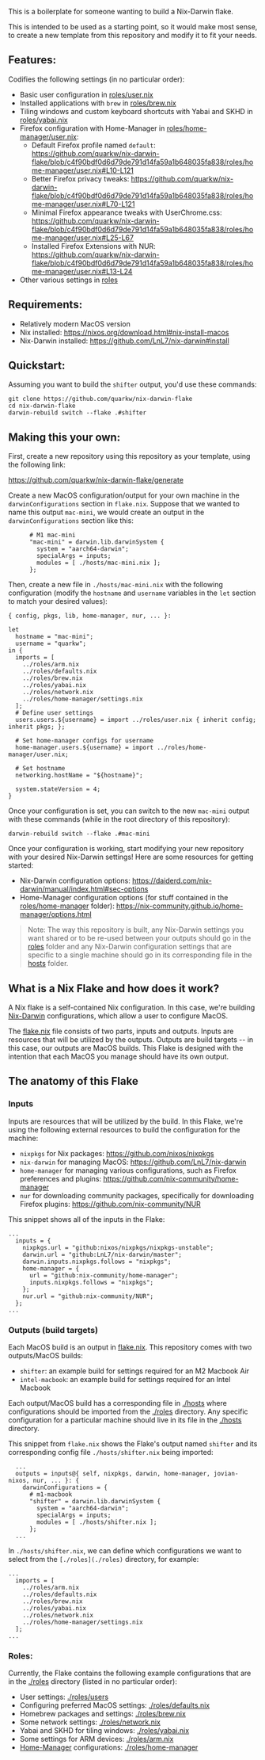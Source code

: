This is a boilerplate for someone wanting to build a Nix-Darwin flake.

This is intended to be used as a starting point, so it would make most sense, to create a new template from this repository and modify it to fit your needs.

## Features:

Codifies the following settings (in no particular order):
- Basic user configuration in [roles/user.nix](./roles/user.nix)
- Installed applications with `brew` in [roles/brew.nix](./roles/brew.nix)
- Tiling windows and custom keyboard shortcuts with Yabai and SKHD in [roles/yabai.nix](./roles/yabai.nix)
- Firefox configuration with Home-Manager in [roles/home-manager/user.nix](./roles/home-manager/user.nix):
  - Default Firefox profile named `default`: https://github.com/quarkw/nix-darwin-flake/blob/c4f90bdf0d6d79de791d14fa59a1b648035fa838/roles/home-manager/user.nix#L10-L121
  - Better Firefox privacy tweaks: https://github.com/quarkw/nix-darwin-flake/blob/c4f90bdf0d6d79de791d14fa59a1b648035fa838/roles/home-manager/user.nix#L70-L121
  - Minimal Firefox appearance tweaks with UserChrome.css: https://github.com/quarkw/nix-darwin-flake/blob/c4f90bdf0d6d79de791d14fa59a1b648035fa838/roles/home-manager/user.nix#L25-L67
  - Installed Firefox Extensions with NUR: https://github.com/quarkw/nix-darwin-flake/blob/c4f90bdf0d6d79de791d14fa59a1b648035fa838/roles/home-manager/user.nix#L13-L24
- Other various settings in [roles](./roles)

## Requirements:

- Relatively modern MacOS version
- Nix installed: https://nixos.org/download.html#nix-install-macos
- Nix-Darwin installed: https://github.com/LnL7/nix-darwin#install

## Quickstart:

Assuming you want to build the `shifter` output, you'd use these commands:

```
git clone https://github.com/quarkw/nix-darwin-flake
cd nix-darwin-flake
darwin-rebuild switch --flake .#shifter
``` 

## Making this your own:

First, create a new repository using this repository as your template, using the following link: 

https://github.com/quarkw/nix-darwin-flake/generate

Create a new MacOS configuration/output for your own machine in the `darwinConfigurations` section in `flake.nix`. Suppose that we wanted to name this output `mac-mini`, we would create an output in the `darwinConfigurations` section like this:

```
      # M1 mac-mini
      "mac-mini" = darwin.lib.darwinSystem {
        system = "aarch64-darwin";
        specialArgs = inputs;
        modules = [ ./hosts/mac-mini.nix ];
      };
```

Then, create a new file in `./hosts/mac-mini.nix` with the following configuration (modify the `hostname` and `username` variables in the `let` section to match your desired values):

```
{ config, pkgs, lib, home-manager, nur, ... }:

let
  hostname = "mac-mini";
  username = "quarkw";
in {
  imports = [
    ../roles/arm.nix
    ../roles/defaults.nix
    ../roles/brew.nix
    ../roles/yabai.nix
    ../roles/network.nix
    ../roles/home-manager/settings.nix
  ];
  # Define user settings
  users.users.${username} = import ../roles/user.nix { inherit config; inherit pkgs; };

  # Set home-manager configs for username
  home-manager.users.${username} = import ../roles/home-manager/user.nix;

  # Set hostname
  networking.hostName = "${hostname}";

  system.stateVersion = 4;
}

```

Once your configuration is set, you can switch to the new `mac-mini` output with these commands (while in the root directory of this repository):

```
darwin-rebuild switch --flake .#mac-mini
```

Once your configuration is working, start modifying your new repository with your desired Nix-Darwin settings! Here are some resources for getting started:
- Nix-Darwin configuration options: https://daiderd.com/nix-darwin/manual/index.html#sec-options
- Home-Manager configuration options (for stuff contained in the [roles/home-manager](./roles/home-manager) folder): https://nix-community.github.io/home-manager/options.html

> Note: The way this repository is built, any Nix-Darwin settings you want shared or to be re-used between your outputs should go in the [roles](./roles) folder and any Nix-Darwin configuration settings that are specific to a single machine should go in its corresponding file in the [hosts](./hosts) folder.

## What is a Nix Flake and how does it work?

A Nix flake is a self-contained Nix configuration. In this case, we're building [Nix-Darwin](http://daiderd.com/nix-darwin/) configurations, which allow a user to configure MacOS.

The [flake.nix](./flake.nix) file consists of two parts, inputs and outputs. Inputs are resources that will be utilized by the outputs. Outputs are build targets -- in this case, our outputs are MacOS builds. This Flake is designed with the intention that each MacOS you manage should have its own output.

## The anatomy of this Flake

### Inputs

Inputs are resources that will be utilized by the build. In this Flake, we're using the following external resources to build the configuration for the machine:

- `nixpkgs` for Nix packages: https://github.com/nixos/nixpkgs
- `nix-darwin` for managing MacOS: https://github.com/LnL7/nix-darwin
- `home-manager` for managing various configurations, such as Firefox preferences and plugins: https://github.com/nix-community/home-manager
- `nur` for downloading community packages, specifically for downloading Firefox plugins: https://github.com/nix-community/NUR

This snippet shows all of the inputs in the Flake:

```
...
  inputs = {
    nixpkgs.url = "github:nixos/nixpkgs/nixpkgs-unstable";
    darwin.url = "github:LnL7/nix-darwin/master";
    darwin.inputs.nixpkgs.follows = "nixpkgs";
    home-manager = {
      url = "github:nix-community/home-manager";
      inputs.nixpkgs.follows = "nixpkgs";
    };
    nur.url = "github:nix-community/NUR";
  };
...
```

### Outputs (build targets)

Each MacOS build is an output in [flake.nix](./flake.nix). This repository comes with two outputs/MacOS builds:

- `shifter`: an example build for settings required for an M2 Macbook Air
- `intel-macbook`: an example build for settings required for an Intel Macbook

Each output/MacOS build has a corresponding file in [./hosts](./hosts) where configurations should be imported from the [./roles](./roles) directory. Any specific configuration for a particular machine should live in its file in the [./hosts](./hosts) directory.

This snippet from `flake.nix` shows the Flake's output named `shifter` and its corresponding config file `./hosts/shifter.nix` being imported:

```
  ...
  outputs = inputs@{ self, nixpkgs, darwin, home-manager, jovian-nixos, nur, ... }: {
    darwinConfigurations = {
      # m1-macbook 
      "shifter" = darwin.lib.darwinSystem {
        system = "aarch64-darwin";
        specialArgs = inputs;
        modules = [ ./hosts/shifter.nix ];
      };
  ...
```

In `./hosts/shifter.nix`, we can define which configurations we want to select from the `[./roles](./roles)` directory, for example:

```
...
  imports = [
    ../roles/arm.nix
    ../roles/defaults.nix
    ../roles/brew.nix
    ../roles/yabai.nix
    ../roles/network.nix
    ../roles/home-manager/settings.nix
  ];
...
```

### Roles:

Currently, the Flake contains the following example configurations that are in the [./roles](./roles) directory (listed in no particular order):

- User settings: [./roles/users](./roles/users)
- Configuring preferred MacOS settings: [./roles/defaults.nix](./roles/defaults.nix)
- Homebrew packages and settings:  [./roles/brew.nix](./roles/brew.nix)
- Some network settings:  [./roles/network.nix](./roles/network.nix)
- Yabai and SKHD for tiling windows:  [./roles/yabai.nix](./roles/yabai.nix)
- Some settings for ARM devices: [./roles/arm.nix](./roles/arm.nix)
- [Home-Manager](https://github.com/nix-community/home-manager) configurations: [./roles/home-manager](./roles/home-manager)


